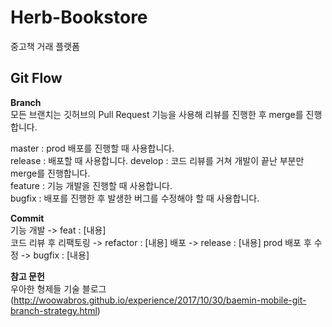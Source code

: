 # Herb-Bookstore
중고책 거래 플랫폼

## Git Flow

**Branch**   
모든 브랜치는 깃허브의 Pull Request 기능을 사용해 리뷰를 진행한 후 merge를 진행합니다.

master : prod 배포를 진행할 때 사용합니다.   
release : 배포할 때 사용합니다.
develop : 코드 리뷰를 거쳐 개발이 끝난 부분만 merge를 진행합니다.   
feature : 기능 개발을 진행할 때 사용합니다.     
bugfix : 배포를 진행한 후 발생한 버그를 수정해야 할 때 사용합니다.     

**Commit**   
기능 개발 -> feat : [내용]   
코드 리뷰 후 리팩토링 -> refactor : [내용]
배포 -> release : [내용]
prod 배포 후 수정 -> bugfix : [내용]   

**참고 문헌**   
우아한 형제들 기술 블로그(http://woowabros.github.io/experience/2017/10/30/baemin-mobile-git-branch-strategy.html)

